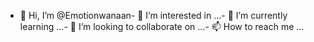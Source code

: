 - 👋 Hi, I’m @Emotionwanaan- 👀 I’m interested in ...- 🌱 I’m currently learning ...- 💞️ I’m looking to collaborate on ...- 📫 How to reach me ...<!---Emotionwanaan/Emotionwanaan is a ✨ special ✨ repository because its `README.md` (this file) appears on your GitHub profile.You can click the Preview link to take a look at your changes.--->
